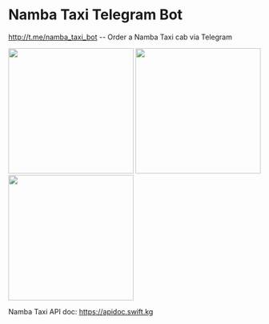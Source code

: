 # Namba Taxi Telegram Bot
http://t.me/namba_taxi_bot -- Order a Namba Taxi cab via Telegram

<img src="https://github.com/maddevsio/nambataxi-telegram-bot/raw/master/bot-screenshot-1.jpg" width="250"> <img src="https://github.com/maddevsio/nambataxi-telegram-bot/raw/master/bot-screenshot-2.jpg" width="250"> <img src="https://github.com/maddevsio/nambataxi-telegram-bot/raw/master/bot-screenshot-3.jpg" width="250">

Namba Taxi API doc: https://apidoc.swift.kg
